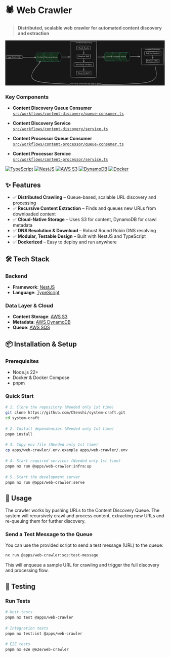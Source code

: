 # 🕷️ Web Crawler

> **Distributed, scalable web crawler for automated content discovery and extraction**

![Web Crawler Architecture](diagrams/web-crawler.excalidraw.png)

### Key Components

- **Content Discovery Queue Consumer**  
  [`src/workflows/content-discovery/queue-consumer.ts`](src/workflows/content-discovery/queue-consumer.ts)

- **Content Discovery Service**  
  [`src/workflows/content-discovery/service.ts`](src/workflows/content-discovery/service.ts)

- **Content Processor Queue Consumer**  
  [`src/workflows/content-processor/queue-consumer.ts`](src/workflows/content-processor/queue-consumer.ts)

- **Content Processor Service**  
  [`src/workflows/content-processor/service.ts`](src/workflows/content-processor/service.ts)

[![TypeScript](https://img.shields.io/badge/TypeScript-007ACC?style=flat&logo=typescript&logoColor=white)](https://www.typescriptlang.org/)
[![NestJS](https://img.shields.io/badge/NestJS-E0234E?style=flat&logo=nestjs&logoColor=white)](https://nestjs.com/)
[![AWS S3](https://img.shields.io/badge/AWS%20S3-569A31?style=flat&logo=amazon-aws&logoColor=white)](https://aws.amazon.com/s3/)
[![DynamoDB](https://img.shields.io/badge/DynamoDB-4053D6?style=flat&logo=amazon-dynamodb&logoColor=white)](https://aws.amazon.com/dynamodb/)
[![Docker](https://img.shields.io/badge/Docker-2496ED?style=flat&logo=docker&logoColor=white)](https://www.docker.com/)

## ✨ **Features**

- ✅ **Distributed Crawling** – Queue-based, scalable URL discovery and processing
- ✅ **Recursive Content Extraction** – Finds and queues new URLs from downloaded content
- ✅ **Cloud-Native Storage** – Uses S3 for content, DynamoDB for crawl metadata
- ✅ **DNS Resolution & Download** – Robust Round Robin DNS resolving
- ✅ **Modular, Testable Design** – Built with NestJS and TypeScript
- ✅ **Dockerized** – Easy to deploy and run anywhere

## 🛠️ **Tech Stack**

### **Backend**

- **Framework**: [NestJS](https://nestjs.com/)
- **Language**: [TypeScript](https://www.typescriptlang.org/)

### **Data Layer & Cloud**

- **Content Storage**: [AWS S3](https://aws.amazon.com/s3/)
- **Metadata**: [AWS DynamoDB](https://aws.amazon.com/dynamodb/)
- **Queue**: [AWS SQS](https://aws.amazon.com/sqs/)

## 📦 **Installation & Setup**

### **Prerequisites**

- Node.js 22+
- Docker & Docker Compose
- pnpm

### **Quick Start**

```bash
# 1. Clone the repository (Needed only 1st time)
git clone https://github.com/CSenshi/system-craft.git
cd system-craft

# 2. Install dependencies (Needed only 1st time)
pnpm install

# 3. Copy env file (Needed only 1st time)
cp apps/web-crawler/.env.example apps/web-crawler/.env

# 4. Start required services (Needed only 1st time)
pnpm nx run @apps/web-crawler:infra:up

# 5. Start the development server
pnpm nx run @apps/web-crawler:serve
```

## 🔧 **Usage**

The crawler works by pushing URLs to the Content Discovery Queue. The system will recursively crawl and process content, extracting new URLs and re-queuing them for further discovery.

### **Send a Test Message to the Queue**

You can use the provided script to send a test message (URL) to the queue:

```bash
nx run @apps/web-crawler:sqs:test-message
```

This will enqueue a sample URL for crawling and trigger the full discovery and processing flow.

## 🧪 **Testing**

### **Run Tests**

```bash
# Unit tests
pnpm nx test @apps/web-crawler

# Integration tests
pnpm nx test:int @apps/web-crawler

# E2E tests
pnpm nx e2e @e2e/web-crawler
```
